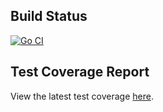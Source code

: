 ## Build Status

[![Go CI](https://github.com/rollicks-c/secretblend/actions/workflows/go.yml/badge.svg?branch=main)](https://github.com/rollicks-c/secretblend/actions/workflows/go.yml)


## Test Coverage Report

View the latest test coverage [here](https://rollicks-c.github.io/secretblend/coverage.html).

